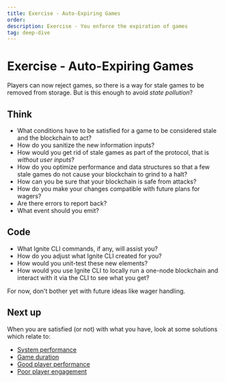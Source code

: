 ```yaml
---
title: Exercise - Auto-Expiring Games
order:
description: Exercise - You enforce the expiration of games
tag: deep-dive
---
```


# Exercise - Auto-Expiring Games

Players can now reject games, so there is a way for stale games to be removed from storage. But is this enough to avoid _state pollution_?

## Think

* What conditions have to be satisfied for a game to be considered stale and the blockchain to act?
* How do you sanitize the new information inputs?
* How would you get rid of stale games as part of the protocol, that is _without user inputs_?
* How do you optimize performance and data structures so that a few stale games do not cause your blockchain to grind to a halt?
* How can you be sure that your blockchain is safe from attacks?
* How do you make your changes compatible with future plans for wagers?
* Are there errors to report back?
* What event should you emit?

## Code

* What Ignite CLI commands, if any, will assist you?
* How do you adjust what Ignite CLI created for you?
* How would you unit-test these new elements?
* How would you use Ignite CLI to locally run a one-node blockchain and interact with it via the CLI to see what you get?

For now, don't bother yet with future ideas like wager handling.

## Next up

When you are satisfied (or not) with what you have, look at some solutions which relate to:

* [System performance](../4-my-own-chain/game-fifo.md)
* [Game duration](../4-my-own-chain/game-deadline.md)
* [Good player performance](../4-my-own-chain/game-winner.md)
* [Poor player engagement](../4-my-own-chain/game-forfeit.md)

